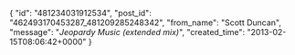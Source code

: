  {
   "id": "481234031912534",
   "post_id": "462493170453287_481209285248342",
   "from_name": "Scott Duncan",
   "message": "*Jeopardy Music (extended mix)*",
   "created_time": "2013-02-15T08:06:42+0000"
 }
